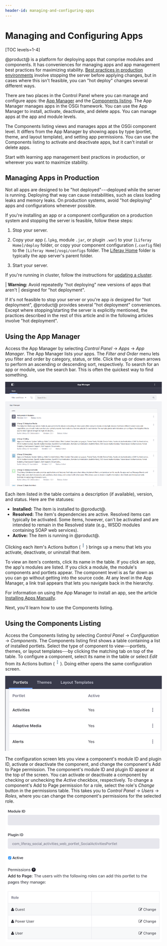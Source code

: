 ```yaml
---
header-id: managing-and-configuring-apps
---
```


# Managing and Configuring Apps

[TOC levels=1-4]

@product@ is a platform for deploying apps that comprise modules and components.
It has conveniences for managing apps and app management best practices for
maximizing stability.
[Best practices in production environments](#managing-apps-in-production)
involve stopping the server before applying changes, but in cases where this
isn't feasible, you can "hot deploy" changes several different ways.

There are two places in the Control Panel where you can manage and configure 
apps: the
[App Manager](#using-the-app-manager)
and the
[Components listing](#using-the-components-listing).
The App Manager manages apps in the OSGi framework. You can use the App Manager
to install, activate, deactivate, and delete apps. You can manage apps at the
app and module levels. 

The Components listing views and manages apps at the OSGi component level. It
differs from the App Manager by showing apps by type (portlet, theme, and layout
template), and setting app permissions. You can use the Components listing to
activate and deactivate apps, but it can't install or delete apps.

Start with learning app management best practices in production, or wherever you
want to maximize stability. 

## Managing Apps in Production

Not all apps are designed to be "hot deployed"---deployed while the server is
running. Deploying that way can cause instabilities, such as class loading leaks
and memory leaks. On production systems, avoid "hot deploying" apps and
configurations whenever possible.

If you're installing an app or a component configuration on a production system
and stopping the server is feasible, follow these steps: 

1.  Stop your server.

2.  Copy your app (`.lpkg`, module `.jar`, or plugin `.war`) to your `[Liferay 
Home]/deploy` folder, or copy your component configuration (`.config` file) to
the `[Liferay Home]/osgi/configs` folder. The
[Liferay Home](/docs/7-1/deploy/-/knowledge_base/d/installing-liferay#liferay-home)
folder is typically the app server's parent folder. 

3.  Start your server. 

If you're running in cluster, follow the instructions for
[updating a cluster](/docs/7-1/deploy/-/knowledge_base/d/updating-a-cluster).

| **Warning:** Avoid repeatedly "hot deploying" new versions of apps that aren't
| designed for "hot deployment".

If it's not feasible to stop your server or you're app *is* designed for "hot
deployment", @product@ provides several "hot deployment" conveniences. Except
where stopping/starting the server is explicitly mentioned, the practices
described in the rest of this article and in the following articles involve "hot
deployment". 

## Using the App Manager

Access the App Manager by selecting *Control Panel* &rarr; *Apps* &rarr; *App
Manager*. The App Manager lists your apps. The *Filter and Order* menu lets you
filter and order by category, status, or title. Click the up or down arrows to
perform an ascending or descending sort, respectively. To search for an app or
module, use the search bar. This is often the quickest way to find something. 

![Figure 1: The App Manager lets you manage the apps installed in your @product@ instance.](../../images/app-manager.png)

Each item listed in the table contains a description (if available), version, 
and status. Here are the statuses:

-   **Installed:** The item is installed to @product@. 
-   **Resolved:** The item's dependencies are active. Resolved items can 
    typically be activated. Some items, however, can't be  activated and are
    intended to remain in the Resolved state (e.g., WSDD  modules containing
    SOAP web services). 
-   **Active:** The item is running in @product@. 

Clicking each item's Actions button 
(![Actions](../../images/icon-actions.png)) brings up a menu that lets you 
activate, deactivate, or uninstall that item. 

To view an item's contents, click its name in the table. If you click an app,
the app's modules are listed. If you click a module, the module's components and
portlets appear. The component level is as far down as you can go without
getting into the source code. At any level in the App Manager, a link trail
appears that lets you navigate back in the hierarchy. 

For information on using the App Manager to install an app, see the article 
[Installing Apps Manually](/docs/7-1/user/-/knowledge_base/u/installing-apps-manually). 

Next, you'll learn how to use the Components listing. 

## Using the Components Listing

Access the Components listing by selecting *Control Panel* &rarr; 
*Configuration* &rarr; *Components*. The Components listing first shows a table
containing a list of installed portlets. Select the type of component to
view---portlets, themes, or layout templates---by clicking the matching tab on
top of the table. To configure a component, select its name in the table or
select *Edit* from its Actions button
(![Actions](../../images/icon-actions.png)). Doing either opens the same
configuration screen. 

![Figure 2: The Components listing lets you manage the portlets, themes, and layout templates installed in your @product@ instance.](../../images/components-list.png)

The configuration screen lets you view a component's module ID and plugin ID, 
activate or deactivate the component, and change the component's Add to Page 
permission. The component's module ID and plugin ID appear at the top of the 
screen. You can activate or deactivate a component by checking or unchecking the 
*Active* checkbox, respectively. To change a component's Add to Page permission 
for a role, select the role's *Change* button in the permissions table. This 
takes you to *Control Panel* &rarr; *Users* &rarr; *Roles*, where you can change 
the component's permissions for the selected role. 

![Figure 3: You can activate or deactivate a component, and change its permissions.](../../images/components-configuration.png)
